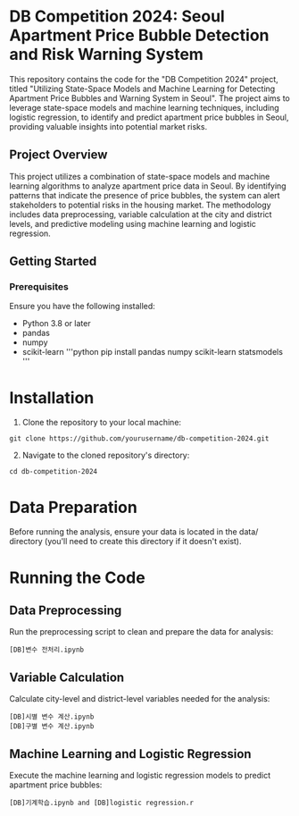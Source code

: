 # DB Competition 2024: Seoul Apartment Price Bubble Detection and Risk Warning System

This repository contains the code for the "DB Competition 2024" project, titled "Utilizing State-Space Models and Machine Learning for Detecting Apartment Price Bubbles and Warning System in Seoul". The project aims to leverage state-space models and machine learning techniques, including logistic regression, to identify and predict apartment price bubbles in Seoul, providing valuable insights into potential market risks.

## Project Overview

This project utilizes a combination of state-space models and machine learning algorithms to analyze apartment price data in Seoul. By identifying patterns that indicate the presence of price bubbles, the system can alert stakeholders to potential risks in the housing market. The methodology includes data preprocessing, variable calculation at the city and district levels, and predictive modeling using machine learning and logistic regression.

## Getting Started

### Prerequisites

Ensure you have the following installed:
- Python 3.8 or later
- pandas
- numpy
- scikit-learn
'''python
pip install pandas numpy scikit-learn statsmodels
'''
# Installation
1. Clone the repository to your local machine:
```
git clone https://github.com/yourusername/db-competition-2024.git
```
2. Navigate to the cloned repository's directory:
```
cd db-competition-2024
```
# Data Preparation
Before running the analysis, ensure your data is located in the data/ directory (you'll need to create this directory if it doesn't exist).
# Running the Code
## Data Preprocessing
Run the preprocessing script to clean and prepare the data for analysis:
```
[DB]변수 전처리.ipynb
```
## Variable Calculation
Calculate city-level and district-level variables needed for the analysis:
```
[DB]시별 변수 계산.ipynb
[DB]구별 변수 계산.ipynb
```
## Machine Learning and Logistic Regression
Execute the machine learning and logistic regression models to predict apartment price bubbles:
```
[DB]기계학습.ipynb and [DB]logistic regression.r
```
